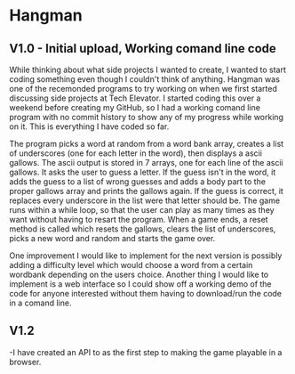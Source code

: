 # Hangman
## V1.0 - Initial upload, Working comand line code
While thinking about what side projects I wanted to create, I wanted to start coding something even though I couldn't think of anything. Hangman was one of the recemonded programs to try working on when we first started discussing side projects at Tech Elevator. I started coding this over a weekend before creating my GitHub, so I had a working comand line program with no commit history to show any of my progress while working on it. This is everything I have coded so far. 

The program picks a word at random from a word bank array, creates a list of underscores (one for each letter in the word), then displays a ascii gallows. The ascii output is stored in 7 arrays, one for each line of the ascii gallows. It asks the user to guess a letter. If the guess isn't in the word, it adds the guess to a list of wrong guesses and adds a body part to the proper gallows array and prints the gallows again. If the guess is correct, it replaces every underscore in the list were that letter should be. The game runs within a while loop, so that the user can play as many times as they want without having to resart the program. When a game ends, a reset method is called which resets the gallows, clears the list of underscores, picks a new word and random and starts the game over.

One improvement I would like to implement for the next version is possibly adding a difficulty level which would choose a word from a certain wordbank depending on the users choice. Another thing I would like to implement is a web interface so I could show off a working demo of the code for anyone interested without them having to download/run the code in a comand line. 

## V1.2
-I have created an API to as the first step to making the game playable in a browser.
 

